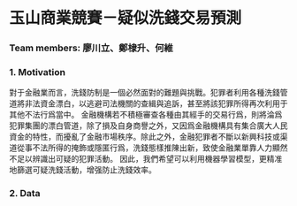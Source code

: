 # 玉山商業競賽－疑似洗錢交易預測
### Team members: 廖川立、鄭棣升、何維
### 1. Motivation
對于金融業而言，洗錢防制是一個必然面對的難題與挑戰。犯罪者利用各種洗錢管道將非法資金漂白，以逃避司法機關的查緝與追訴，甚至將該犯罪所得再次利用于其他不法行爲當中。
金融機構若不積極審查各種由其經手的交易行爲，則將淪爲犯罪集團的漂白管道，除了損及自身商譽之外，又因爲金融機構具有集合廣大人民資金的特性，而擾亂了金融市場秩序。除此之外，金融犯罪者不斷以新興科技或渠道從事不法所得的掩飾或隱匿行爲，洗錢態樣推陳出新，致使金融業單靠人力顯然不足以辨識出可疑的犯罪活動。
因此，我們希望可以利用機器學習模型，更精准地篩選可疑洗錢活動，增强防止洗錢效率。
### 2. Data
